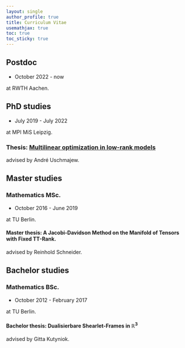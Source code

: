 ```yaml
---
layout: single
author_profile: true
title: Curriculum Vitae
usemathjax: true
toc: true
toc_sticky: true
---
```


## Postdoc

- October 2022 - now

at RWTH Aachen. 

## PhD studies

- July 2019 - July 2022

at MPI MiS Leipzig.

### Thesis: [Multilinear optimization in low-rank models](https://nbn-resolving.org/urn:nbn:de:bsz:15-qucosa2-832218)

advised by André Uschmajew.

## Master studies

### Mathematics MSc.

- October 2016 - June 2019

at TU Berlin.

#### Master thesis: A Jacobi-Davidson Method on the Manifold of Tensors with Fixed TT-Rank.

advised by Reinhold Schneider.



## Bachelor studies

### Mathematics BSc.

- October 2012 - February 2017 

at TU Berlin.


#### Bachelor thesis: Dualisierbare Shearlet-Frames in $\mathbb R^3$

advised by Gitta Kutyniok.

